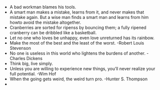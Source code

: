 - A bad workman blames his tools.
- A smart man makes a mistake, learns from it, and never makes that mistake again. But a wise man finds a smart man and learns from him howto avoid the mistake altogether.
- Cranberries are sorted for ripenss by bouncing them; a fully ripened cranberry can be dribbled like a basketball.
- Let no one who loves be unhappy, even love unreturned has its rainbow.
- Make the most of the best and the least of the worst. -Robert Louis Stevenson
- No one is useless in this world who lightens the burdens of another. -Charles Dickens
- Think big, live simply.
- Unless you are willing to experience new things, you’ll never realize your full potential. -Wim Hof
- When the going gets weird, the weird turn pro. -Hunter S. Thompson
- 